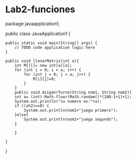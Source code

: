 # Lab2-funciones
package javaapplication1;

public class JavaApplication1 {

    public static void main(String[] args) {
        // TODO code application logic here
    }
    
    public void llenarMatriz(int a){
        int M[][]= new int[a][a];
        for (int i = 0; i < a; i++) {
            for (int j = 0; j < a; j++) {
                M[i][j]=0;
            }
        }
        public void AsiganrTurno(String nom1, String nom2){
        int a= (int) Math.floor(Math.random()*(100-1+1)+1);
        System.out.println("su numero es:"+a);
        if ((a%2)==0) {
            System.out.println(nom1+"juega primero");
        }else{
            System.out.println(nom2+"juega segundo");
        }
    
        }
    
    }
}
    
            
    
